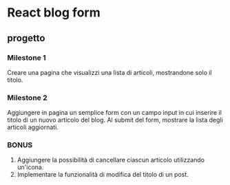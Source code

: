 # React blog form
## progetto

### Milestone 1
Creare una pagina che visualizzi una lista di articoli, mostrandone solo il titolo.

### Milestone 2
Aggiungere in pagina un semplice form con un campo input in cui inserire il titolo di un nuovo articolo del blog.
Al submit del form, mostrare la lista degli articoli aggiornati.

### BONUS
1.  Aggiungere la possibilità di cancellare ciascun articolo utilizzando un'icona.
2. Implementare la funzionalità di modifica del titolo di un post.


